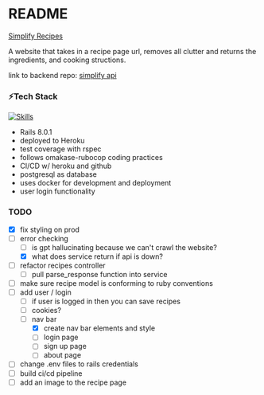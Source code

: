 # README

[Simplify Recipes](https://simplify-recipes-2c38fd213859.herokuapp.com/)

A website that takes in a recipe page url, removes all clutter and returns the ingredients, and cooking structions. 

link to backend repo: [simplify api](https://github.com/harrison-blake/simplify_api)

### ⚡Tech Stack

[![Skills](https://skillicons.dev/icons?i=python,flask,rails,ruby,postgres,docker,heroku)](https://skillicons.dev)</br>

- Rails 8.0.1
- deployed to Heroku
- test coverage with rspec
- follows omakase-rubocop coding practices
- CI/CD w/ heroku and github
- postgresql as database
- uses docker for development and deployment
- user login functionality

### TODO
- [x] fix styling on prod
- [ ] error checking
	- [ ] is gpt hallucinating because we can't crawl the website?
	- [x] what does service return if api is down?
- [ ] refactor recipes controller
	- [ ] pull parse_response function into service
- [ ] make sure recipe model is conforming to ruby conventions
- [ ] add user / login
	- [ ] if user is logged in then you can save recipes
	- [ ] cookies?
	- [ ] nav bar
		- [x] create nav bar elements and style
  		- [ ] login page
		- [ ] sign up page
		- [ ] about page
- [ ] change .env files to rails credentials
- [ ] build ci/cd pipeline
- [ ] add an image to the recipe page
